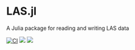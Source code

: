 # LAS.jl
A Julia package for reading and writing LAS data

[![CI](https://github.com/fugro-oss/LAS.jl/actions/workflows/ci.yml/badge.svg?branch=main)](https://github.com/fugro-oss/LAS.jl/actions/workflows/ci.yml)
[![](https://img.shields.io/badge/docs-stable-blue.svg)](https://fugro-oss.github.io/LAS.jl/stable)
[![](https://img.shields.io/badge/docs-latest-blue.svg)](https://fugro-oss.github.io/LAS.jl/dev)